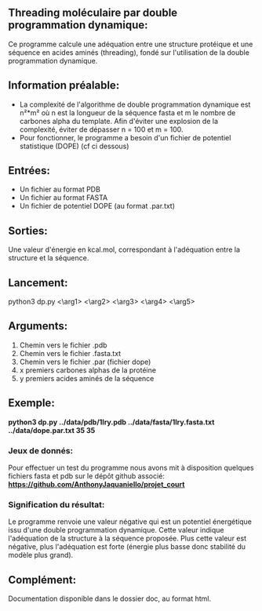 ## Threading moléculaire par double programmation dynamique:

Ce programme calcule une adéquation entre une structure protéique et une séquence en acides aminés (threading), fondé sur l'utilisation de la double programmation dynamique.

## Information préalable:

* La complexité de l'algorithme de double programmation dynamique est n²*m² où n est la longueur de la séquence fasta et m le nombre de carbones alpha du template. Afin d'éviter une explosion de la complexité, éviter de dépasser n = 100 et m = 100.
* Pour fonctionner, le programme a besoin d'un fichier de potentiel statistique (DOPE) (cf ci dessous)

## Entrées:

* Un fichier au format PDB
* Un fichier au format FASTA
* Un fichier de potentiel DOPE (au format .par.txt)

## Sorties:

Une valeur d'énergie en kcal.mol, correspondant à l'adéquation entre la structure et la séquence.

## Lancement:

python3 dp.py <\arg1> <\arg2> <\arg3> <\arg4> <\arg5>

## Arguments:

1. Chemin vers le fichier .pdb
2. Chemin vers le fichier .fasta.txt
3. Chemin vers le fichier .par (fichier dope)
4. x premiers carbones alphas de la protéine
5. y premiers acides aminés de la séquence

## Exemple:

**python3 dp.py ../data/pdb/1lry.pdb ../data/fasta/1lry.fasta.txt ../data/dope.par.txt 35 35**

### Jeux de donnés:

Pour effectuer un test du programme nous avons mit à disposition quelques fichiers fasta et pdb sur le dépôt github associé:
**https://github.com/AnthonyJaquaniello/projet_court**

### Signification du résultat:

Le programme renvoie une valeur négative qui est un potentiel énergétique issu d'une double programmation dynamique. Cette valeur
indique l'adéquation de la structure à la séquence proposée. Plus cette valeur est négative, plus l'adéquation est forte
(énergie plus basse donc stabilité du modèle plus grand).

## Complément:

Documentation disponible dans le dossier doc, au format html.
